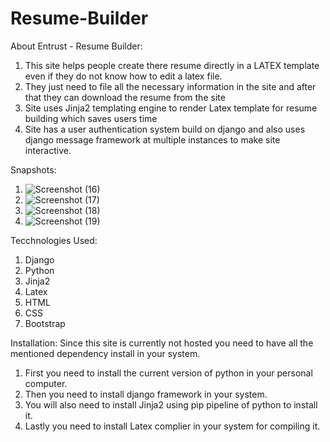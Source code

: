 # Resume-Builder

About Entrust - Resume Builder:
1. This site helps people create there resume directly in a LATEX template even if they do not know how to edit a latex file.
2. They just need to file all the necessary information in the site and after that they can download the resume from the site
3. Site uses Jinja2 templating engine to render Latex template for resume building which saves users time
4. Site has a user authentication system build on django and also uses django message framework at multiple instances to make site interactive.

Snapshots:
1. ![Screenshot (16)](https://user-images.githubusercontent.com/79045394/189546564-dcbc808a-86ec-45df-8718-bb4c29f1befd.png)
2. ![Screenshot (17)](https://user-images.githubusercontent.com/79045394/189546587-7a9cfd99-bcf1-4906-b992-c6c122c6a069.png)
3. ![Screenshot (18)](https://user-images.githubusercontent.com/79045394/189546598-a61e04f5-665e-418e-a68f-41a48bcf5a94.png)
4. ![Screenshot (19)](https://user-images.githubusercontent.com/79045394/189546602-28fb20c6-e487-4ebd-8a41-a0e6ee0ebbae.png)

Tecchnologies Used:
1. Django
2. Python
3. Jinja2
4. Latex
5. HTML
6. CSS
7. Bootstrap

Installation:
Since this site is currently not hosted you need to have all the mentioned dependency install in your system.
1. First you need to install the current version of python in your personal computer.
2. Then you need to install django framework in your system.
3. You will also need to install Jinja2 using pip pipeline of python to install it.
4. Lastly you need to install Latex complier in your system for compiling it.
